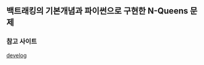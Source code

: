 ## 백트래킹의 기본개념과 파이썬으로 구현한 N-Queens 문제

### 참고 사이트
[develog](https://velog.io/@dnjscksdn98/%EC%95%8C%EA%B3%A0%EB%A6%AC%EC%A6%98-%EB%B0%B1-%ED%8A%B8%EB%9E%98%ED%82%B9)
